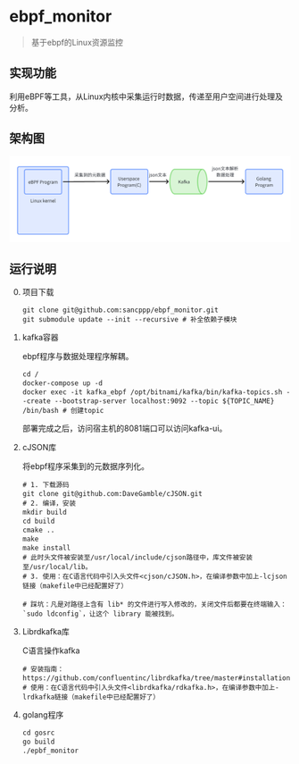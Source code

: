 # ebpf_monitor
> 基于ebpf的Linux资源监控

## 实现功能
   利用eBPF等工具，从Linux内核中采集运行时数据，传递至用户空间进行处理及分析。
## 架构图
   ![架构图](./img/whiteboard_exported_image.png)


## 运行说明
0. 项目下载
    ```shell
    git clone git@github.com:sancppp/ebpf_monitor.git
    git submodule update --init --recursive # 补全依赖子模块
    ```

1. kafka容器

   ebpf程序与数据处理程序解耦。

   ```shell
   cd /
   docker-compose up -d
   docker exec -it kafka_ebpf /opt/bitnami/kafka/bin/kafka-topics.sh --create --bootstrap-server localhost:9092 --topic ${TOPIC_NAME} /bin/bash # 创建topic
   ```
   部署完成之后，访问宿主机的8081端口可以访问kafka-ui。

2. cJSON库

   将ebpf程序采集到的元数据序列化。

   ```shell
   # 1. 下载源码
   git clone git@github.com:DaveGamble/cJSON.git
   # 2. 编译，安装
   mkdir build
   cd build
   cmake ..
   make
   make install
   # 此时头文件被安装至/usr/local/include/cjson路径中，库文件被安装至/usr/local/lib。
   # 3. 使用：在C语言代码中引入头文件<cjson/cJSON.h>，在编译参数中加上-lcjson链接（makefile中已经配置好了）
   
   # 踩坑：凡是对路径上含有 lib* 的文件进行写入修改的，关闭文件后都要在终端输入：`sudo ldconfig`，让这个 library 能被找到。
   ```

3. Librdkafka库

   C语言操作kafka

   ```shell
   # 安装指南：https://github.com/confluentinc/librdkafka/tree/master#installation
   # 使用：在C语言代码中引入头文件<librdkafka/rdkafka.h>，在编译参数中加上-lrdkafka链接（makefile中已经配置好了）
   ```

4. golang程序

   ```shell
   cd gosrc
   go build
   ./epbf_monitor
   ```

   